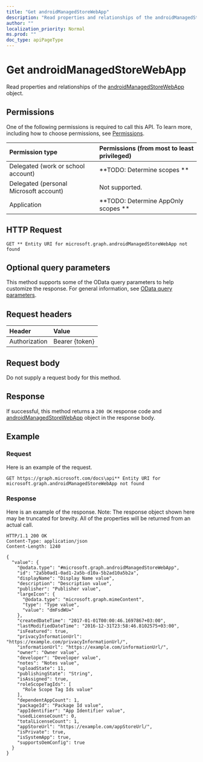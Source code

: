 ```yaml
---
title: "Get androidManagedStoreWebApp"
description: "Read properties and relationships of the androidManagedStoreWebApp object."
author: ""
localization_priority: Normal
ms.prod: ""
doc_type: apiPageType
---
```


# Get androidManagedStoreWebApp

Read properties and relationships of the [androidManagedStoreWebApp](../resources/androidmanagedstorewebapp.md) object.

## Permissions
One of the following permissions is required to call this API. To learn more, including how to choose permissions, see [Permissions](/concepts/permissions-reference.md).

|Permission type|Permissions (from most to least privileged)|
|:---|:---|
|Delegated (work or school account)|**TODO: Determine scopes **|
|Delegated (personal Microsoft account)|Not supported.|
|Application|**TODO: Determine AppOnly scopes **|

## HTTP Request
<!-- {
  "blockType": "ignored"
}
-->
``` http
GET ** Entity URI for microsoft.graph.androidManagedStoreWebApp not found
```

## Optional query parameters
This method supports some of the OData query parameters to help customize the response. For general information, see [OData query parameters](/graph/query-parameters).

## Request headers
|Header|Value|
|:---|:---|
|Authorization|Bearer {token}|

## Request body
Do not supply a request body for this method.

## Response
If successful, this method returns a `200 OK` response code and [androidManagedStoreWebApp](../resources/androidmanagedstorewebapp.md) object in the response body.

## Example

### Request
Here is an example of the request.
<!-- {
  "blockType": "request",
  "name": "get_androidmanagedstorewebapp"
}
-->
``` http
GET https://graph.microsoft.com/docs\api** Entity URI for microsoft.graph.androidManagedStoreWebApp not found
```

### Response
Here is an example of the response. Note: The response object shown here may be truncated for brevity. All of the properties will be returned from an actual call.
<!-- {
  "blockType": "response",
  "truncated": true,
  "@odata.type": "microsoft.graph.androidManagedStoreWebApp"
}
-->
``` http
HTTP/1.1 200 OK
Content-Type: application/json
Content-Length: 1240

{
  "value": {
    "@odata.type": "#microsoft.graph.androidManagedStoreWebApp",
    "id": "2a5b0ad1-0ad1-2a5b-d10a-5b2ad10a5b2a",
    "displayName": "Display Name value",
    "description": "Description value",
    "publisher": "Publisher value",
    "largeIcon": {
      "@odata.type": "microsoft.graph.mimeContent",
      "type": "Type value",
      "value": "dmFsdWU="
    },
    "createdDateTime": "2017-01-01T00:00:46.1697867+03:00",
    "lastModifiedDateTime": "2016-12-31T23:58:46.8102575+03:00",
    "isFeatured": true,
    "privacyInformationUrl": "https://example.com/privacyInformationUrl/",
    "informationUrl": "https://example.com/informationUrl/",
    "owner": "Owner value",
    "developer": "Developer value",
    "notes": "Notes value",
    "uploadState": 11,
    "publishingState": "String",
    "isAssigned": true,
    "roleScopeTagIds": [
      "Role Scope Tag Ids value"
    ],
    "dependentAppCount": 1,
    "packageId": "Package Id value",
    "appIdentifier": "App Identifier value",
    "usedLicenseCount": 0,
    "totalLicenseCount": 1,
    "appStoreUrl": "https://example.com/appStoreUrl/",
    "isPrivate": true,
    "isSystemApp": true,
    "supportsOemConfig": true
  }
}
```

